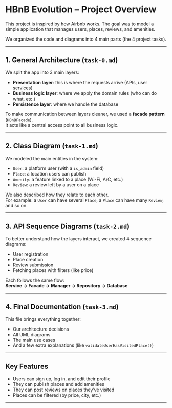# HBnB Evolution – Project Overview

This project is inspired by how Airbnb works. The goal was to model a simple application that manages users, places, reviews, and amenities.

We organized the code and diagrams into 4 main parts (the 4 project tasks).

---

## 1. General Architecture (`task-0.md`)

We split the app into 3 main layers:
- **Presentation layer**: this is where the requests arrive (APIs, user services)
- **Business logic layer**: where we apply the domain rules (who can do what, etc.)
- **Persistence layer**: where we handle the database

To make communication between layers cleaner, we used a **facade pattern** (`HBnBFacade`).  
It acts like a central access point to all business logic.

---

## 2. Class Diagram (`task-1.md`)

We modeled the main entities in the system:
- `User`: a platform user (with a `is_admin` field)
- `Place`: a location users can publish
- `Amenity`: a feature linked to a place (Wi-Fi, A/C, etc.)
- `Review`: a review left by a user on a place

We also described how they relate to each other.  
For example: a `User` can have several `Place`, a `Place` can have many `Review`, and so on.

---

## 3. API Sequence Diagrams (`task-2.md`)

To better understand how the layers interact, we created 4 sequence diagrams:
- User registration
- Place creation
- Review submission
- Fetching places with filters (like price)

Each follows the same flow:  
**Service → Facade → Manager → Repository → Database**

---

## 4. Final Documentation (`task-3.md`)

This file brings everything together:
- Our architecture decisions
- All UML diagrams
- The main use cases
- And a few extra explanations (like `validateUserHasVisitedPlace()`)

---

## Key Features

- Users can sign up, log in, and edit their profile
- They can publish places and add amenities
- They can post reviews on places they’ve visited
- Places can be filtered (by price, city, etc.)

---
